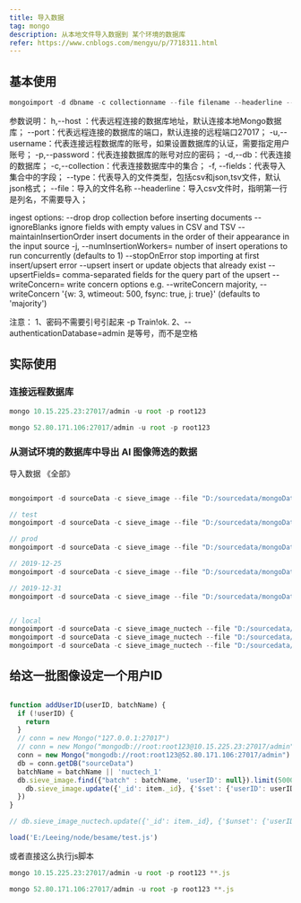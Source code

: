 ```yaml
---
title: 导入数据
tag: mongo
description: 从本地文件导入数据到 某个环境的数据库
refer: https://www.cnblogs.com/mengyu/p/7718311.html
---
```


## 基本使用

```js
mongoimport -d dbname -c collectionname --file filename --headerline --type json/csv -f field -h IP --port 27018 -u root -p Train!ok. --authenticationDatabase=admin [--upsert]
```

参数说明：
            h,--host ：代表远程连接的数据库地址，默认连接本地Mongo数据库；
            --port：代表远程连接的数据库的端口，默认连接的远程端口27017；
            -u,--username：代表连接远程数据库的账号，如果设置数据库的认证，需要指定用户账号；
            -p,--password：代表连接数据库的账号对应的密码；
            -d,--db：代表连接的数据库；
            -c,--collection：代表连接数据库中的集合；
            -f, --fields：代表导入集合中的字段；
            --type：代表导入的文件类型，包括csv和json,tsv文件，默认json格式；
            --file：导入的文件名称
            --headerline：导入csv文件时，指明第一行是列名，不需要导入；

ingest options:
            --drop                     drop collection before inserting documents
            --ignoreBlanks             ignore fields with empty values in CSV and TSV
            --maintainInsertionOrder   insert documents in the order of their appearance in the input source
        -j, --numInsertionWorkers=     number of insert operations to run concurrently (defaults to 1)
            --stopOnError              stop importing at first insert/upsert error
            --upsert                   insert or update objects that already exist
            --upsertFields=            comma-separated fields for the query part of the upsert
            --writeConcern=            write concern options e.g. --writeConcern majority, --writeConcern '{w: 3, wtimeout: 500, fsync: true, j: true}' (defaults to 'majority')

注意：
1、密码不需要引号引起来 -p Train!ok.
2、--authenticationDatabase=admin  是等号，而不是空格

## 实际使用

### 连接远程数据库

```js
mongo 10.15.225.23:27017/admin -u root -p root123

mongo 52.80.171.106:27017/admin -u root -p root123
```

### 从测试环境的数据库中导出 AI 图像筛选的数据

导入数据 《全部》

```js

mongoimport -d sourceData -c sieve_image --file "D:/sourcedata/mongoData/20191218_sieve_image_all.json" --type json --upsert -h "10.15.225.23" --port 27017 -u root -p root123 --authenticationDatabase=admin

```

```js
// test
mongoimport -d sourceData -c sieve_image --file "D:/sourcedata/mongoData/20191218_sieve_image_nuctech_1.json" --type json --upsert -h "10.15.225.23" --port 27017 -u root -p root123 --authenticationDatabase=admin

// prod
mongoimport -d sourceData -c sieve_image --file "D:/sourcedata/mongoData/20191218_sieve_image_nuctech_1.json" --type json --upsert -h "52.80.171.106" --port 27017 -u root -p root123 --authenticationDatabase=admin

// 2019-12-25
mongoimport -d sourceData -c sieve_image --file "D:/sourcedata/mongoData/20191225_sieve_image_nuctech_2.json" --type json --upsert -h "52.80.171.106" --port 27017 -u root -p root123 --authenticationDatabase=admin

// 2019-12-31
mongoimport -d sourceData -c sieve_image --file "D:/sourcedata/mongoData/20191231_sieve_image_nuctech_9.json" --type json --upsert -h "52.80.171.106" --port 27017 -u root -p root123 --authenticationDatabase=admin


// local
mongoimport -d sourceData -c sieve_image_nuctech --file "D:/sourcedata/mongoData/20191218_sieve_image_nuctech_1.json"
mongoimport -d sourceData -c sieve_image_nuctech --file "D:/sourcedata/mongoData/20191225_sieve_image_nuctech_2.json"
mongoimport -d sourceData -c sieve_image_nuctech --file "D:/sourcedata/mongoData/20191231_sieve_image_nuctech_9.json"
```

## 给这一批图像设定一个用户ID

```js

function addUserID(userID, batchName) {
  if (!userID) {
    return
  }
  // conn = new Mongo("127.0.0.1:27017")
  // conn = new Mongo("mongodb://root:root123@10.15.225.23:27017/admin")
  conn = new Mongo("mongodb://root:root123@52.80.171.106:27017/admin")
  db = conn.getDB("sourceData")
  batchName = batchName || 'nuctech_1'
  db.sieve_image.find({"batch" : batchName, 'userID': null}).limit(5000).forEach(function(item) {
    db.sieve_image.update({'_id': item._id}, {'$set': {'userID': userID}})
  })
}

// db.sieve_image_nuctech.update({'_id': item._id}, {'$unset': {'userID': 0}}) // 删除字段
```

```js
load('E:/Leeing/node/besame/test.js')
```

或者直接这么执行js脚本

```js
mongo 10.15.225.23:27017/admin -u root -p root123 **.js

mongo 52.80.171.106:27017/admin -u root -p root123 **.js
```
